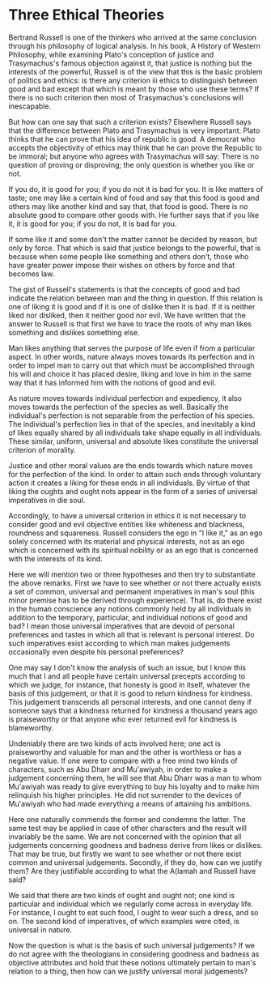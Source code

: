 Three Ethical Theories
======================

Bertrand Russell is one of the thinkers who arrived at the same
conclusion through his philosophy of logical analysis. In his book, A
History of Western Philosophy, while examining Plato's conception of
justice and Trasymachus's famous objection against it, that justice is
nothing but the interests of the powerful, Russell is of the view that
this is the basic problem of politics and ethics: is there any criterion
iii ethics to distinguish between good and bad except that which is
meant by those who use these terms? If there is no such criterion then
most of Trasymachus's conclusions will inescapable.

But how can one say that such a criterion exists? Elsewhere Russell
says that the difference between Plato and Trasymachus is very
important. Plato thinks that he can prove that his idea of republic is
good. A democrat who accepts the objectivity of ethics may think that he
can prove the Republic to be immoral; but anyone who agrees with
Trasymachus will say: There is no question of proving or disproving; the
only question is whether you like or not.

If you do, it is good for you; if you do not it is bad for you. It is
like matters of taste; one may like a certain kind of food and say that
this food is good and others may like another kind and say that, that
food is good. There is no absolute good to compare other goods with. He
further says that if you like it, it is good for you; if you do not, it
is bad for you.

If some like it and some don't the matter cannot be decided by reason,
but only by force. That which is said that justice belongs to the
powerful, that is because when some people like something and others
don't, those who have greater power impose their wishes on others by
force and that becomes law.

The gist of Russell's statements is that the concepts of good and bad
indicate the relation between man and the thing in question. If this
relation is one of liking it is good and if it is one of dislike then it
is bad. If it is neither liked nor disliked, then it neither good nor
evil. We have written that the answer to Russell is that first we have
to trace the roots of why man likes something and dislikes something
else.

Man likes anything that serves the purpose of life even if from a
particular aspect. In other words, nature always moves towards its
perfection and in order to impel man to carry out that which must be
accomplished through his will and choice it has placed desire, liking
and love in him in the same way that it has informed him with the
notions of good and evil.

As nature moves towards individual perfection and expediency, it also
moves towards the perfection of the species as well. Basically the
individual's perfection is not separable from the perfection of his
species. The individual's perfection lies in that of the species, and
inevitably a kind of likes equally shared by all individuals take shape
equally in all individuals. These similar, uniform, universal and
absolute likes constitute the universal criterion of morality.

Justice and other moral values are the ends towards which nature moves
for the perfection of the kind. In order to attain such ends through
voluntary action it creates a liking for these ends in all individuals.
By virtue of that liking the oughts and ought nots appear in the form of
a series of universal imperatives in die soul.

Accordingly, to have a universal criterion in ethics it is not
necessary to consider good and evil objective entities like whiteness
and blackness, roundness and squareness. Russell considers the ego in "I
like it," as an ego solely concerned with its material and physical
interests, not as an ego which is concerned with its spiritual nobility
or as an ego that is concerned with the interests of its kind.

Here we will mention two or three hypotheses and then try to
substantiate the above remarks. First we have to see whether or not
there actually exists a set of common, universal and permanent
imperatives in man's soul (this minor premise has to be derived through
experience). That is, do there exist in the human conscience any notions
commonly held by all individuals in addition to the temporary,
particular, and individual notions of good and bad? I mean those
universal imperatives that are devoid of personal preferences and tastes
in which all that is relevant is personal interest. Do such imperatives
exist according to which man makes judgements occasionally even despite
his personal preferences?

One may say I don't know the analysis of such an issue, but I know this
much that I and all people have certain universal precepts according to
which we judge, for instance, that honesty is good in itself, whatever
the basis of this judgement, or that it is good to return kindness for
kindness. This judgement transcends all personal interests, and one
cannot deny if someone says that a kindness returned for kindness a
thousand years ago is praiseworthy or that anyone who ever returned evil
for kindness is blameworthy.

Undeniably there are two kinds of acts involved here; one act is
praiseworthy and valuable for man and the other is worthless or has a
negative value. If one were to compare with a free mind two kinds of
characters, such as Abu Dharr and Mu'awiyah, in order to make a
judgement concerning them, he will see that Abu Dharr was a man to whom
Mu'awiyah was ready to give everything to buy his loyalty and to make
him relinquish his higher principles. He did not surrender to the
devices of Mu'awiyah who had made everything a means of attaining his
ambitions.

Here one naturally commends the former and condemns the latter. The
same test may be applied in case of other characters and the result will
invariably be the same. We are not concerned with the opinion that all
judgements concerning goodness and badness derive from likes or
dislikes. That may be true, but firstly we want to see whether or not
there exist common and universal judgements. Secondly, if they do, how
can we justify them? Are they justifiable according to what the A(lamah
and Russell have said?

We said that there are two kinds of ought and ought not; one kind is
particular and individual which we regularly come across in everyday
life. For instance, I ought to eat such food, I ought to wear such a
dress, and so on. The second kind of imperatives, of which examples were
cited, is universal in nature.

Now the question is what is the basis of such universal judgements? If
we do not agree with the theologians in considering goodness and badness
as objective attributes and hold that these notions ultimately pertain
to man's relation to a thing, then how can we justify universal moral
judgements?


